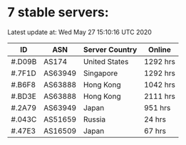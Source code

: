 # 7 stable servers:

Latest update at: Wed May 27 15:10:16 UTC 2020

| ID | ASN | Server Country | Online |
| -- | --- | -------------- | ------ |
| #.D09B | AS174 | United States | 1292 hrs |
| #.7F1D | AS63949 | Singapore | 1292 hrs |
| #.B6F8 | AS63888 | Hong Kong | 1042 hrs |
| #.BD3E | AS63888 | Hong Kong | 2111 hrs |
| #.2A79 | AS63949 | Japan | 951 hrs |
| #.043C | AS51659 | Russia | 24 hrs |
| #.47E3 | AS16509 | Japan | 67 hrs |

